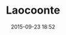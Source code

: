 ---
layout: artwork
title: Laocoonte
surface: png
link: https://commons.wikimedia.org/wiki/File:Laocoon_and_His_Sons.jpg
source: Wikimedia Commons
name: luca corsato
image_url: /images/paintings/laocoonte.png
image_thumb_url: /images/paintings/laocoonte.png
date:   2015-09-23 18:52
tags: archeostickers group
---